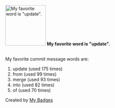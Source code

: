 <img src="https://my-badges.github.io/my-badges/favorite-word.png" alt="My favorite word is &quot;update&quot;." title="My favorite word is &quot;update&quot;." width="128">
<strong>My favorite word is &quot;update&quot;.</strong>
<br><br>

My favorite commit message words are:

1. update (used 175 times)
2. from (used 99 times)
3. merge (used 93 times)
4. into (used 82 times)
5. of (used 70 times)


Created by <a href="https://github.com/my-badges/my-badges">My Badges</a>